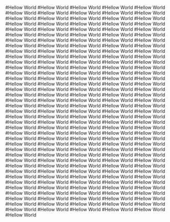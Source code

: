 #Hellow World #Hellow World #Hellow World #Hellow World #Hellow World #Hellow World #Hellow World #Hellow World #Hellow World #Hellow World #Hellow World #Hellow World #Hellow World #Hellow World #Hellow World #Hellow World #Hellow World #Hellow World #Hellow World #Hellow World #Hellow World #Hellow World #Hellow World #Hellow World #Hellow World #Hellow World #Hellow World #Hellow World #Hellow World #Hellow World #Hellow World #Hellow World #Hellow World #Hellow World #Hellow World #Hellow World #Hellow World #Hellow World #Hellow World #Hellow World #Hellow World #Hellow World #Hellow World #Hellow World #Hellow World #Hellow World #Hellow World #Hellow World #Hellow World #Hellow World #Hellow World #Hellow World #Hellow World #Hellow World #Hellow World #Hellow World #Hellow World #Hellow World #Hellow World #Hellow World #Hellow World #Hellow World #Hellow World #Hellow World #Hellow World #Hellow World #Hellow World #Hellow World #Hellow World #Hellow World #Hellow World #Hellow World #Hellow World #Hellow World #Hellow World #Hellow World #Hellow World #Hellow World #Hellow World #Hellow World #Hellow World #Hellow World #Hellow World #Hellow World #Hellow World #Hellow World #Hellow World #Hellow World #Hellow World #Hellow World #Hellow World #Hellow World #Hellow World #Hellow World #Hellow World #Hellow World #Hellow World #Hellow World #Hellow World #Hellow World #Hellow World #Hellow World #Hellow World #Hellow World #Hellow World #Hellow World #Hellow World #Hellow World #Hellow World #Hellow World #Hellow World #Hellow World #Hellow World #Hellow World #Hellow World #Hellow World #Hellow World #Hellow World #Hellow World #Hellow World #Hellow World #Hellow World #Hellow World #Hellow World #Hellow World #Hellow World #Hellow World #Hellow World #Hellow World #Hellow World #Hellow World #Hellow World #Hellow World #Hellow World #Hellow World #Hellow World #Hellow World #Hellow World #Hellow World #Hellow World #Hellow World #Hellow World #Hellow World #Hellow World #Hellow World #Hellow World #Hellow World #Hellow World #Hellow World #Hellow World #Hellow World #Hellow World #Hellow World #Hellow World #Hellow World #Hellow World #Hellow World #Hellow World #Hellow World #Hellow World #Hellow World #Hellow World #Hellow World #Hellow World #Hellow World #Hellow World #Hellow World #Hellow World #Hellow World #Hellow World #Hellow World #Hellow World #Hellow World #Hellow World #Hellow World #Hellow World #Hellow World #Hellow World #Hellow World #Hellow World #Hellow World #Hellow World #Hellow World #Hellow World #Hellow World #Hellow World #Hellow World #Hellow World #Hellow World #Hellow World #Hellow World 
